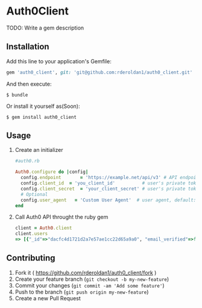 # Auth0Client

TODO: Write a gem description

## Installation

Add this line to your application's Gemfile:

```ruby
gem 'auth0_client', git: 'git@github.com:rderoldan1/auth0_client.git'
```

And then execute:

    $ bundle

Or install it yourself as(Soon):

    $ gem install auth0_client

## Usage

1. Create an initializer

    ```ruby
    #auth0.rb

    Auth0.configure do |config|
      config.endpoint       = 'https://example.net/api/v3' # API endpoint URL, default: ENV['AUTH0_ENDPOINT']
      config.client_id  = 'you_client_id'          # user's private token, default: ENV['AUTH0_CLIENT_ID']
      config.client_secret  = 'your_client_secret' # user's private token, default: ENV['AUTH0_CLIENT_SECRET']
      # Optional
      config.user_agent   = 'Custom User Agent'  # user agent, default: 'Auth0 Ruby Gem [version]'
    end
    ```

2. Call Auth0 API throught the ruby gem
    ```ruby
    client = Auth0.client
    client.users
    => [{"_id"=>"dacfc4d1721d2a7e57ae1cc22d65a9a0", "email_verified"=>false, "email"=>"jvidalba@gmail.com", "picture"=>"https://secure.gravatar.com/avatar/ab6039b08ce31a95a0f5a370f16cad77?s=480&r=pg&d=https%3A%2F%2Fssl.gstatic.com%2Fs2%2Fprofiles%2Fimages%2Fsilhouette80.png", "user_id"=>"auth0|54906433e1c87bbe090f35d4", "name"=>"Mateo Vidal", "nickname"=>"jvidalba", "identities"=>[{"user_id"=>"54906433e1c87bbe090f35d4", "provider"=>"auth0", "connection"=>"Username-Password-Authentication", "isSocial"=>false}], "created_at"=>"2014-12-16T16:56:19.272Z"}]
    ```


## Contributing

1. Fork it ( https://github.com/rderoldan1/auth0_client/fork )
2. Create your feature branch (`git checkout -b my-new-feature`)
3. Commit your changes (`git commit -am 'Add some feature'`)
4. Push to the branch (`git push origin my-new-feature`)
5. Create a new Pull Request
